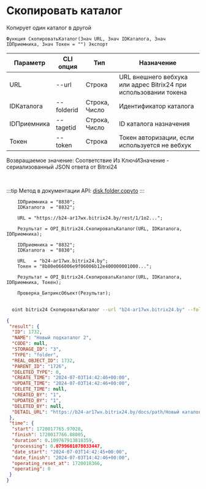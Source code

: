 ﻿---
sidebar_position: 3
---

# Скопировать каталог
 Копирует один каталог в другой



`Функция СкопироватьКаталог(Знач URL, Знач IDКаталога, Знач IDПриемника, Знач Токен = "") Экспорт`

  | Параметр | CLI опция | Тип | Назначение |
  |-|-|-|-|
  | URL | --url | Строка | URL внешнего вебхука или адрес Bitrix24 при использовании токена |
  | IDКаталога | --folderid | Строка, Число | Идентификатор каталога |
  | IDПриемника | --tagetid | Строка, Число | ID каталога назначения |
  | Токен | --token | Строка | Токен авторизации, если используется не вебхук |

  
  Возвращаемое значение:   Соответствие Из КлючИЗначение - сериализованный JSON ответа от Bitrxi24

<br/>

:::tip
Метод в документации API: [disk.folder.copyto](https://dev.1c-bitrix.ru/rest_help/disk/folder/disk_folder_copyto.php)
:::
<br/>


```bsl title="Пример кода"
    IDПриемника = "8830";
    IDКаталога  = "8832";

    URL = "https://b24-ar17wx.bitrix24.by/rest/1/1o2...";

    Результат = OPI_Bitrix24.СкопироватьКаталог(URL, IDКаталога, IDПриемника);

    IDПриемника = "8832";
    IDКаталога  = "8830";

    URL   = "b24-ar17wx.bitrix24.by";
    Токен = "8b80e066006e9f06006b12e400000001000...";

    Результат = OPI_Bitrix24.СкопироватьКаталог(URL, IDКаталога, IDПриемника, Токен);

    Проверка_БитриксОбъект(Результат);
```



```sh title="Пример команды CLI"
    
  oint bitrix24 СкопироватьКаталог --url "b24-ar17wx.bitrix24.by" --folderid "2492" --tagetid "2494" --token "56898d66006e9f06006b12e400000001000..."

```

```json title="Результат"
{
 "result": {
  "ID": 1732,
  "NAME": "Новый подкаталог 2",
  "CODE": null,
  "STORAGE_ID": "3",
  "TYPE": "folder",
  "REAL_OBJECT_ID": 1732,
  "PARENT_ID": "1726",
  "DELETED_TYPE": 0,
  "CREATE_TIME": "2024-07-03T14:42:46+00:00",
  "UPDATE_TIME": "2024-07-03T14:42:46+00:00",
  "DELETE_TIME": null,
  "CREATED_BY": "1",
  "UPDATED_BY": "1",
  "DELETED_BY": null,
  "DETAIL_URL": "https://b24-ar17wx.bitrix24.by/docs/path/Новый каталог/Новый подкаталог/Новый подкаталог 2"
 },
 "time": {
  "start": 1720017765.97028,
  "finish": 1720017766.08005,
  "duration": 0.109767913818359,
  "processing": 0.0799601078033447,
  "date_start": "2024-07-03T14:42:45+00:00",
  "date_finish": "2024-07-03T14:42:46+00:00",
  "operating_reset_at": 1720018366,
  "operating": 0
 }
}
```
